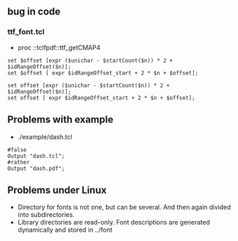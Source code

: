 ## bug in code
### ttf_font.tcl
+ proc ::tclfpdf::ttf_getCMAP4
```
set $offset [expr ($unichar - $startCount($n)) * 2 + $idRangeOffset($n)];
set $offset [ expr $idRangeOffset_start + 2 * $n + $offset]; 
```
```
set offset [expr ($unichar - $startCount($n)) * 2 + $idRangeOffset($n)];
set offset [ expr $idRangeOffset_start + 2 * $n + $offset]; 
```


## Problems with example
+ ./example/dash.tcl

```
#false
Output "dash.tcl";
#rather
Output "dash.pdf";
```

## Problems under Linux

+ Directory for fonts is not one, but can be several. And then again divided into subdirectories.
+ Library directories are read-only. Font descriptions are generated dynamically and stored in ../font
